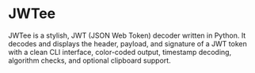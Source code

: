 # JWTee
JWTee is a stylish, JWT (JSON Web Token) decoder written in Python. It decodes and displays the header, payload, and signature of a JWT token with a clean CLI interface, color-coded output, timestamp decoding, algorithm checks, and optional clipboard support.
